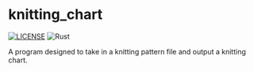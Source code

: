 # knitting_chart

[![LICENSE](https://img.shields.io/badge/license-MIT-blue.svg)](LICENSE)
![Rust](https://github.com/jamesmahler/knitting_pattern/workflows/Rust/badge.svg)

A program designed to take in a knitting pattern file and output a knitting chart.
